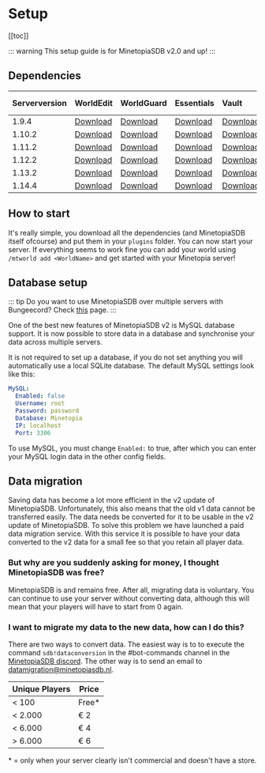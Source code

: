 # Setup

[[toc]]

::: warning
This setup guide is for MinetopiaSDB v2.0 and up!
:::

## Dependencies

| Serverversion    | WorldEdit | WorldGuard | Essentials | Vault | Citizens (optional) |
| :--------------- | :---------------- | :---------------- | :---------------- | :---------------- | :---------------- |
| 1.9.4 | [Download](https://dev.bukkit.org/projects/worldedit/files/2460562/download) | [Download](https://dev.bukkit.org/projects/worldguard/files/956770/download) | [Download](https://www.spigotmc.org/resources/essentialsx.9089/download?version=286847) | [Download](https://dev.bukkit.org/projects/vault/files/2704903/download) | [Download](https://ci.citizensnpcs.co/job/citizens2/1371/) |
| 1.10.2 | [Download](https://dev.bukkit.org/projects/worldedit/files/2460562/download) | [Download](https://dev.bukkit.org/projects/worldguard/files/956770/download) | [Download](https://www.spigotmc.org/resources/essentialsx.9089/download?version=286847) | [Download](https://dev.bukkit.org/projects/vault/files/2704903/download) | [Download](https://ci.citizensnpcs.co/job/Citizens2/1552/) |
| 1.11.2 | [Download](https://dev.bukkit.org/projects/worldedit/files/2460562/download) | [Download](https://dev.bukkit.org/projects/worldguard/files/956770/download) | [Download](https://www.spigotmc.org/resources/essentialsx.9089/download?version=286847) | [Download](https://dev.bukkit.org/projects/vault/files/2704903/download) | [Download](https://ci.citizensnpcs.co/job/Citizens2/1552/) |
| 1.12.2 | [Download](https://dev.bukkit.org/projects/worldedit/files/2460562/download) | [Download](https://dev.bukkit.org/projects/worldguard/files/956770/download) | [Download](https://www.spigotmc.org/resources/essentialsx.9089/download?version=286847) | [Download](https://dev.bukkit.org/projects/vault/files/2704903/download) | [Download](https://ci.citizensnpcs.co/job/citizens2/1552/) |
| 1.13.2 | [Download](https://dev.bukkit.org/projects/worldedit/files/2760373/download) | [Download](https://dev.bukkit.org/projects/worldguard/files/956770/download) | [Download](https://www.spigotmc.org/resources/essentialsx.9089/download?version=286847) | [Download](https://dev.bukkit.org/projects/vault/files/2704903/download) | [Download](https://ci.citizensnpcs.co/job/citizens2/1687/) |
| 1.14.4 | [Download](https://dev.bukkit.org/projects/worldedit/files/2760373/download) | [Download](https://dev.bukkit.org/projects/worldguard/files/956770/download) | [Download](https://www.spigotmc.org/resources/essentialsx.9089/download?version=286847) | [Download](https://dev.bukkit.org/projects/vault/files/2704903/download) | [Download](https://ci.citizensnpcs.co/job/citizens2/1752/) |

## How to start

It's really simple, you download all the dependencies (and MinetopiaSDB itself ofcourse) and put them in your `plugins` folder. You can now start your server. If everything seems to work fine you can add your world using `/mtworld add <WorldName>` and get started with your Minetopia server!

## Database setup

::: tip
Do you want to use MinetopiaSDB over multiple servers with Bungeecord? Check [this](./bungeecord.md) page.
:::


One of the best new features of MinetopiaSDB v2 is MySQL database support. It is now possible to store data in a database and synchronise your data across multiple servers.

It is not required to set up a database, if you do not set anything you will automatically use a local SQLite database. The default MySQL settings look like this:
```yml
MySQL:
  Enabled: false
  Username: root
  Password: password
  Database: Minetopia
  IP: localhost
  Port: 3306
```
To use MySQL, you must change `` Enabled: `` to true, after which you can enter your MySQL login data in the other config fields.

## Data migration

Saving data has become a lot more efficient in the v2 update of MinetopiaSDB. Unfortunately, this also means that the old v1 data cannot be transferred easily. The data needs be converted for it to be usable in the v2 update of MinetopiaSDB. To solve this problem we have launched a paid data migration service. With this service it is possible to have your data converted to the v2 data for a small fee so that you retain all player data.

### But why are you suddenly asking for money, I thought MinetopiaSDB was free?
MinetopiaSDB is and remains free. After all, migrating data is voluntary. You can continue to use your server without converting data, although this will mean that your players will have to start from 0 again.

### I want to migrate my data to the new data, how can I do this?
There are two ways to convert data. The easiest way is to to execute the command ``sdb!dataconversion`` in the #bot-commands channel in the [MinetopiaSDB discord](https://minetopiasdb.nl/discord). The other way is to send an email to [datamigration@minetopiasdb.nl](mailto:datamigration@minetopiasdb.nl).

| Unique Players  | Price |
| --------------- | ----- |
| < 100           | Free* |
| < 2.000         | € 2   |
| < 6.000         | € 4   |
| > 6.000         | € 6   |

\* = only when your server clearly isn't commercial and doesn't have a store.
